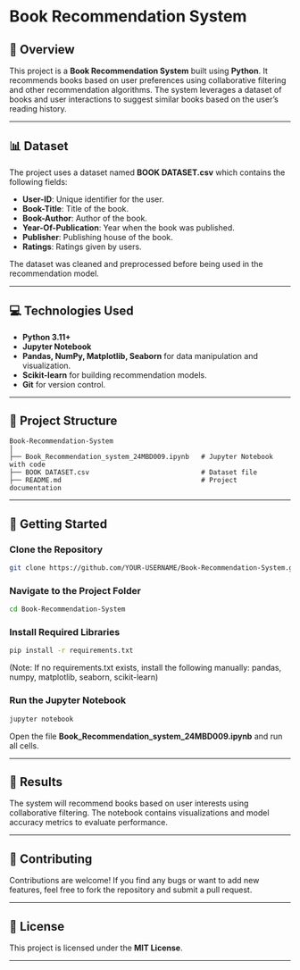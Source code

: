 # Book Recommendation System

## 📖 Overview
This project is a **Book Recommendation System** built using **Python**. It recommends books based on user preferences using collaborative filtering and other recommendation algorithms. The system leverages a dataset of books and user interactions to suggest similar books based on the user’s reading history.

---

## 📊 Dataset
The project uses a dataset named **BOOK DATASET.csv** which contains the following fields:
- **User-ID**: Unique identifier for the user.
- **Book-Title**: Title of the book.
- **Book-Author**: Author of the book.
- **Year-Of-Publication**: Year when the book was published.
- **Publisher**: Publishing house of the book.
- **Ratings**: Ratings given by users.

The dataset was cleaned and preprocessed before being used in the recommendation model.

---

## 💻 Technologies Used
- **Python 3.11+**
- **Jupyter Notebook**
- **Pandas, NumPy, Matplotlib, Seaborn** for data manipulation and visualization.
- **Scikit-learn** for building recommendation models.
- **Git** for version control.

---

## 📜 Project Structure
```
Book-Recommendation-System
│
├── Book_Recommendation_system_24MBD009.ipynb   # Jupyter Notebook with code
├── BOOK DATASET.csv                            # Dataset file
├── README.md                                   # Project documentation
```

---

## 🚀 Getting Started
### Clone the Repository
```bash
git clone https://github.com/YOUR-USERNAME/Book-Recommendation-System.git
```

### Navigate to the Project Folder
```bash
cd Book-Recommendation-System
```

### Install Required Libraries
```bash
pip install -r requirements.txt
```
(Note: If no requirements.txt exists, install the following manually: pandas, numpy, matplotlib, seaborn, scikit-learn)

### Run the Jupyter Notebook
```bash
jupyter notebook
```
Open the file **Book_Recommendation_system_24MBD009.ipynb** and run all cells.

---

## 🎉 Results
The system will recommend books based on user interests using collaborative filtering. The notebook contains visualizations and model accuracy metrics to evaluate performance.

---

## 🤝 Contributing
Contributions are welcome! If you find any bugs or want to add new features, feel free to fork the repository and submit a pull request.

---

## 📜 License
This project is licensed under the **MIT License**.

---

  

